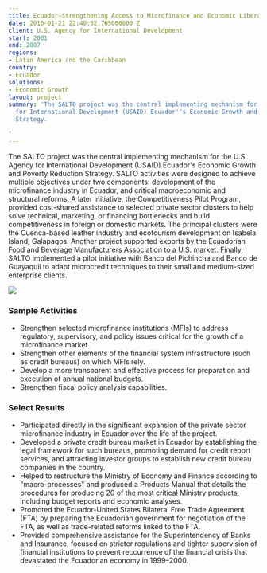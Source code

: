 ```yaml
---
title: Ecuador—Strengthening Access to Microfinance and Economic Liberalization (SALTO)
date: 2016-01-21 22:40:52.765000000 Z
client: U.S. Agency for International Development
start: 2001
end: 2007
regions:
- Latin America and the Caribbean
country:
- Ecuador
solutions:
- Economic Growth
layout: project
summary: 'The SALTO project was the central implementing mechanism for the U.S. Agency
  for International Development (USAID) Ecuador''s Economic Growth and Poverty Reduction
  Strategy.

'
---
```


The SALTO project was the central implementing mechanism for the U.S. Agency for International Development (USAID) Ecuador's Economic Growth and Poverty Reduction Strategy. SALTO activities were designed to achieve multiple objectives under two components: development of the microfinance industry in Ecuador, and critical macroeconomic and structural reforms. A later initiative, the Competitiveness Pilot Program, provided cost-shared assistance to selected private sector clusters to help solve technical, marketing, or financing bottlenecks and build competitiveness in foreign or domestic markets. The principal clusters were the Cuenca-based leather industry and ecotourism development on Isabela Island, Galapagos. Another project supported exports by the Ecuadorian Food and Beverage Manufacturers Association to a U.S. market. Finally, SALTO implemented a pilot initiative with Banco del Pichincha and Banco de Guayaquil to adapt microcredit techniques to their small and medium-sized enterprise clients.

![][1]

###  Sample Activities

* Strengthen selected microfinance institutions (MFIs) to address regulatory, supervisory, and policy issues critical for the growth of a microfinance market.
* Strengthen other elements of the financial system infrastructure (such as credit bureaus) on which MFIs rely.
* Develop a more transparent and effective process for preparation and execution of annual national budgets.
* Strengthen fiscal policy analysis capabilities.

###  Select Results

* Participated directly in the significant expansion of the private sector microfinance industry in Ecuador over the life of the project.
* Developed a private credit bureau market in Ecuador by establishing the legal framework for such bureaus, promoting demand for credit report services, and attracting investor groups to establish new credit bureau companies in the country.
* Helped to restructure the Ministry of Economy and Finance according to "macro-processes" and produced a Products Manual that details the procedures for producing 20 of the most critical Ministry products, including budget reports and economic analyses.
* Promoted the Ecuador-United States Bilateral Free Trade Agreement (FTA) by preparing the Ecuadorian government for negotiation of the FTA, as well as trade-related reforms linked to the FTA.
* Provided comprehensive assistance for the Superintendency of Banks and Insurance, focused on stricter regulations and tighter supervision of financial institutions to prevent reccurrence of the financial crisis that devastated the Ecuadorian economy in 1999–2000.

[1]: https://assetify-dai.com/projects/EcqadorSALTO.jpg
